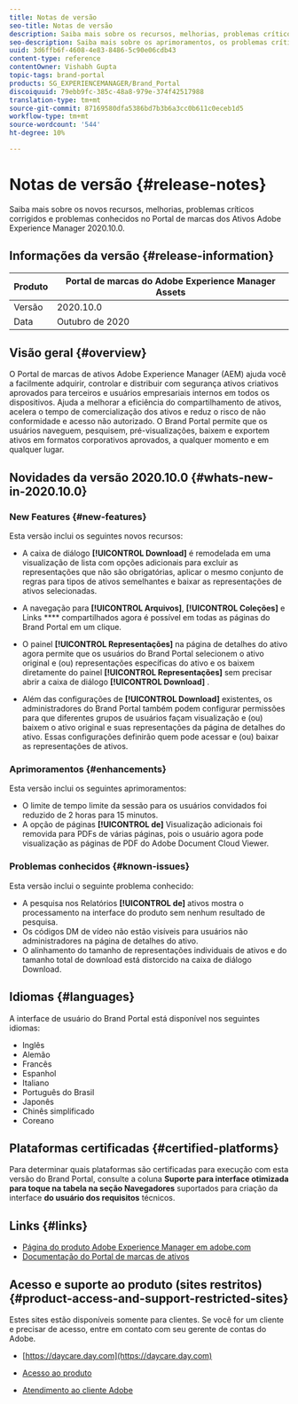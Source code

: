 ```yaml
---
title: Notas de versão
seo-title: Notas de versão
description: Saiba mais sobre os recursos, melhorias, problemas críticos corrigidos e problemas conhecidos no Portal de marcas dos ativos Adobe Experience Manager 2020.10.0.
seo-description: Saiba mais sobre os aprimoramentos, os problemas críticos corrigidos e os problemas conhecidos no Portal de marcas dos ativos Adobe Experience Manager 2020.10.0.
uuid: 3d6ffb6f-4608-4e83-8486-5c90e06cdb43
content-type: reference
contentOwner: Vishabh Gupta
topic-tags: brand-portal
products: SG_EXPERIENCEMANAGER/Brand_Portal
discoiquuid: 79ebb9fc-385c-48a8-979e-374f42517988
translation-type: tm+mt
source-git-commit: 87169580dfa5386bd7b3b6a3cc0b611c0eceb1d5
workflow-type: tm+mt
source-wordcount: '544'
ht-degree: 10%

---
```



# Notas de versão {#release-notes}

Saiba mais sobre os novos recursos, melhorias, problemas críticos corrigidos e problemas conhecidos no Portal de marcas dos Ativos Adobe Experience Manager 2020.10.0.

## Informações da versão {#release-information}

| Produto | Portal de marcas do Adobe Experience Manager Assets |
|---|---|
| Versão | 2020.10.0 |
| Data | Outubro de 2020 |

## Visão geral {#overview}

O Portal de marcas de ativos Adobe Experience Manager (AEM) ajuda você a facilmente adquirir, controlar e distribuir com segurança ativos criativos aprovados para terceiros e usuários empresariais internos em todos os dispositivos. Ajuda a melhorar a eficiência do compartilhamento de ativos, acelera o tempo de comercialização dos ativos e reduz o risco de não conformidade e acesso não autorizado. O Brand Portal permite que os usuários naveguem, pesquisem, pré-visualizações, baixem e exportem ativos em formatos corporativos aprovados, a qualquer momento e em qualquer lugar.

## Novidades da versão 2020.10.0 {#whats-new-in-2020.10.0}

### New Features {#new-features}

Esta versão inclui os seguintes novos recursos:

* A caixa de diálogo **[!UICONTROL Download]** é remodelada em uma visualização de lista com opções adicionais para excluir as representações que não são obrigatórias, aplicar o mesmo conjunto de regras para tipos de ativos semelhantes e baixar as representações de ativos selecionadas.

<!--
* The new **[!UICONTROL Download]** dialog now appears with all the renditions of the selected assets or folders containing assets in a list view, wherein the Brand Portal users can apply same set of renditions for similar asset types and download the selected asset renditions. 
-->

* A navegação para **[!UICONTROL Arquivos]**, **[!UICONTROL Coleções]** e Links **** compartilhados agora é possível em todas as páginas do Brand Portal em um clique.

* O painel **[!UICONTROL Representações]** na página de detalhes do ativo agora permite que os usuários do Brand Portal selecionem o ativo original e (ou) representações específicas do ativo e os baixem diretamente do painel **[!UICONTROL Representações]** sem precisar abrir a caixa de diálogo **[!UICONTROL Download]** .

<!--
Brand Portal users can exclude specific renditions which are not required and directly download the original asset and its renditions from the **[!UICONTROL Renditions]** panel on the asset details page. 
-->

* Além das configurações de **[!UICONTROL Download]** existentes, os administradores do Brand Portal também podem configurar permissões para que diferentes grupos de usuários façam visualização e (ou) baixem o ativo original e suas representações da página de detalhes do ativo. Essas configurações definirão quem pode acessar e (ou) baixar as representações de ativos.

### Aprimoramentos {#enhancements}

Esta versão inclui os seguintes aprimoramentos:

* O limite de tempo limite da sessão para os usuários convidados foi reduzido de 2 horas para 15 minutos.
* A opção de páginas **[!UICONTROL de]** Visualização adicionais foi removida para PDFs de várias páginas, pois o usuário agora pode visualização as páginas de PDF do Adobe Document Cloud Viewer.


<!--
### Critical Issues Fixed {#critical-issues-fixed}

This release includes fixes to the following critical issue:

* The users are not able to view the PDF pages if the PDF contains sub assets.
-->

### Problemas conhecidos {#known-issues}

Esta versão inclui o seguinte problema conhecido:

* A pesquisa nos Relatórios **[!UICONTROL de]** ativos mostra o processamento na interface do produto sem nenhum resultado de pesquisa.
* Os códigos DM de vídeo não estão visíveis para usuários não administradores na página de detalhes do ativo.
* O alinhamento do tamanho de representações individuais de ativos e do tamanho total de download está distorcido na caixa de diálogo Download.



<!--
* Download Settings configuration to configure asset download from Brand Portal. Fast download, custom renditions, and system renditions are the available configurations. 
-->

<!--
* Document Viewer has been introduced to enhance the PDF viewing experience. New options are available for viewing the PDF files in Brand Portal.

* Advances in the asset download process which improves the Brand Portal user experience while [downloading assets from Brand Portal](brand-portal-download-assets.md). Brand Portal administrators can configure **[!UICONTROL Fast Download]**, **[!UICONTROL Custom Renditions]**, and **[!UICONTROL System Renditions]** from the **[!UICONTROL Download]** settings. 

For details, see [what's new in Brand Portal 6.4.7](whats-new.md). 

### Critical Issues Fixed {#critical-issues-fixed-647}

This release includes fixes to the following critical issues:

* The viewer users are not permitted to share link for collections but the option to share is visible to them on the product interface.

* The **[!UICONTROL Download]** button on the options bar does not list all the licensed assets of the selected folder.

* The search takes longer to show the results for certain keywords.

* The **[!UICONTROL Agree]** and **[!UICONTROL Disagree]** check boxes does not appear on bulk selection of licensed and unlicensed assets during download.

* Filter-based search shows processing on the product interface with no search result. 

* The assets do not download from share link if the shared folder contains numerous and large assets.


### Known Issues {#known-issues-647}

This release includes the following known issues:

* If multiple assets are selected, license text does not appear on clicking Terms and Conditions on the license agreement page during download using share link.   

-->

## Idiomas {#languages}

A interface de usuário do Brand Portal está disponível nos seguintes idiomas:

* Inglês
* Alemão
* Francês
* Espanhol
* Italiano
* Português do Brasil
* Japonês
* Chinês simplificado
* Coreano

## Plataformas certificadas {#certified-platforms}

Para determinar quais plataformas são certificadas para execução com esta versão do Brand Portal, consulte a coluna **Suporte para interface otimizada para toque na tabela na seção Navegadores** suportados para criação da interface **do usuário dos requisitos** [](https://helpx.adobe.com/experience-manager/6-4/sites/deploying/using/technical-requirements.html)técnicos.

## Links {#links}

* [Página do produto Adobe Experience Manager em adobe.com](http://www.adobe.com/in/marketing-cloud/experience-manager.html)
* [Documentação do Portal de marcas de ativos](https://helpx.adobe.com/br/experience-manager/brand-portal/user-guide.html)

## Acesso e suporte ao produto (sites restritos) {#product-access-and-support-restricted-sites}

Estes sites estão disponíveis somente para clientes. Se você for um cliente e precisar de acesso, entre em contato com seu gerente de contas do Adobe.

* [https://daycare.day.com](https://daycare.day.com)

* [Acesso ao produto](https://login.marketing.adobe.com)

* [Atendimento ao cliente Adobe](https://helpx.adobe.com/contact.html)
